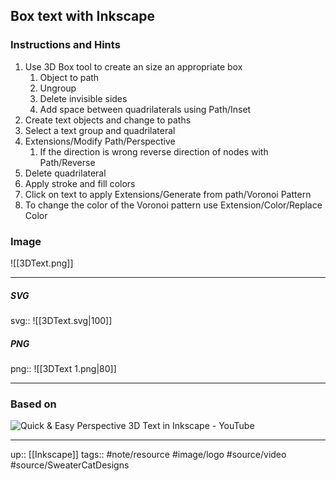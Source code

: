 ## Box text with Inkscape


### Instructions and Hints

1. Use 3D Box tool to create an size an appropriate box
	1. Object to path
	2. Ungroup
	3. Delete invisible sides
	4. Add space between quadrilaterals using Path/Inset
2. Create text objects and change to paths
3. Select a text group and quadrilateral
4. Extensions/Modify Path/Perspective
	1. If the direction is wrong reverse direction of nodes with Path/Reverse
5. Delete quadrilateral
6. Apply stroke and fill colors
7. Click on text to apply Extensions/Generate from path/Voronoi Pattern 
8. To change the color of the Voronoi pattern use Extension/Color/Replace Color


### Image

![[3DText.png]]

---

##### SVG

svg:: ![[3DText.svg|100]]

##### PNG

png:: ![[3DText 1.png|80]]

---
### Based on

![Quick & Easy Perspective 3D Text in Inkscape - YouTube](https://www.youtube.com/watch?v=wphpRZPXIgk&list=WL&index=11)

---

up:: [[Inkscape]]
tags:: #note/resource #image/logo #source/video #source/SweaterCatDesigns 